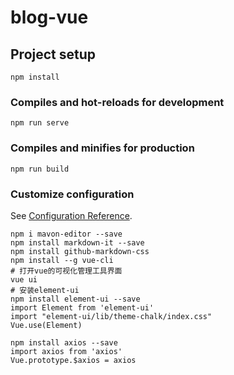 # blog-vue

## Project setup
```
npm install
```

### Compiles and hot-reloads for development
```
npm run serve
```

### Compiles and minifies for production
```
npm run build
```

### Customize configuration
See [Configuration Reference](https://cli.vuejs.org/config/).



```
npm i mavon-editor --save
npm install markdown-it --save
npm install github-markdown-css
npm install --g vue-cli
# 打开vue的可视化管理工具界面
vue ui
# 安装element-ui
npm install element-ui --save
import Element from 'element-ui'
import "element-ui/lib/theme-chalk/index.css"
Vue.use(Element)

npm install axios --save
import axios from 'axios'
Vue.prototype.$axios = axios

```
